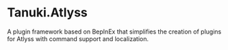 # Tanuki.Atlyss
A plugin framework based on BepInEx that simplifies the creation of plugins for Atlyss with command support and localization.
